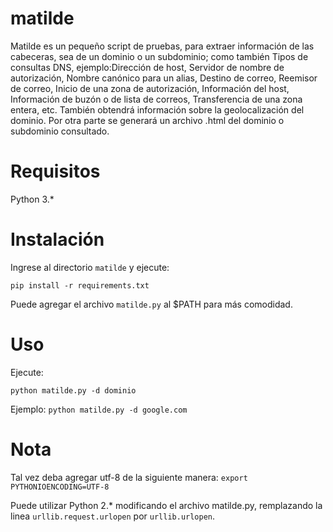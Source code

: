 # matilde
Matilde es un pequeño script de pruebas, para extraer información de las cabeceras, sea de un dominio o un subdominio; como también Tipos de consultas DNS, ejemplo:Dirección de host, Servidor de nombre de autorización, Nombre canónico para un alias, Destino de correo, Reemisor de correo, Inicio de una zona de autorización, Información del host, Información de buzón o de lista de correos, Transferencia de una zona entera, etc. También obtendrá información sobre la geolocalización del dominio. Por otra parte se generará un archivo .html del dominio o subdominio consultado.

# Requisitos
Python 3.*

# Instalación
Ingrese al directorio `matilde` y ejecute:

`pip install -r requirements.txt`

Puede agregar el archivo `matilde.py` al $PATH para más comodidad.

# Uso
Ejecute:

`python matilde.py -d dominio`

Ejemplo: `python matilde.py -d google.com`

# Nota
Tal vez deba agregar utf-8 de la siguiente manera:
`export PYTHONIOENCODING=UTF-8`

Puede utilizar Python 2.* modificando el archivo matilde.py, remplazando la linea `urllib.request.urlopen` por `urllib.urlopen`.
